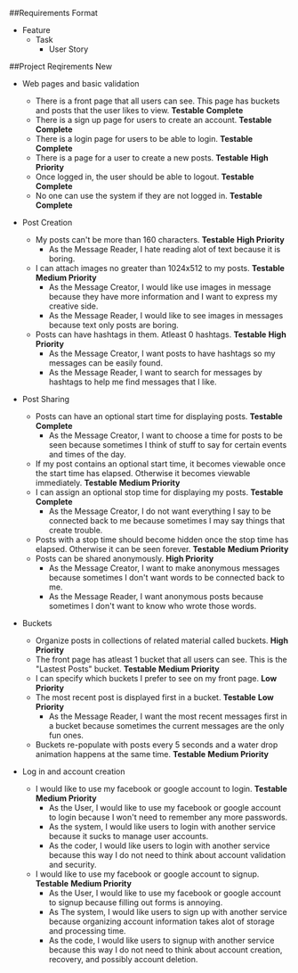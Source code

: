 ##Requirements Format
* Feature
  * Task
    * User Story

##Project Reqirements New
* Web pages and basic validation
  * There is a front page that all users can see. This page has buckets and posts that the user likes to view. __Testable__ __Complete__
  * There is a sign up page for users to create an account. __Testable__ __Complete__
  * There is a login page for users to be able to login. __Testable__ __Complete__
  * There is a page for a user to create a new posts. __Testable__ __High Priority__
  * Once logged in, the user should be able to logout. __Testable__ __Complete__
  * No one can use the system if they are not logged in. __Testable__ __Complete__

* Post Creation
  * My posts can't be more than 160 characters. __Testable__ __High Priority__
    * As the Message Reader, I hate reading alot of text because it is boring.
  * I can attach images no greater than 1024x512 to my posts. __Testable__ __Medium Priority__
    * As the Message Creator, I would like use images in message because they have more information and I want to express my creative side.
    * As the Message Reader, I would like to see images in messages because text only posts are boring.
  * Posts can have hashtags in them. Atleast 0 hashtags. __Testable__ __High Priority__
    * As the Message Creator, I want posts to have hashtags so my messages can be easily found.
    * As the Message Reader, I want to search for messages by hashtags to help me find messages that I like.

* Post Sharing
  * Posts can have an optional start time for displaying posts. __Testable__ __Complete__
    * As the Message Creator, I want to choose a time for posts to be seen because sometimes I think of stuff to say for certain events and times of the day.
  * If my post contains an optional start time, it becomes viewable once the start time has elapsed. Otherwise it becomes viewable immediately. __Testable__ __Medium Priority__
  * I can assign an optional stop time for displaying my posts. __Testable__ __Complete__
    * As the Message Creator, I do not want everything I say to be connected back to me because sometimes I may say things that create trouble.
  * Posts with a stop time should become hidden once the stop time has elapsed. Otherwise it can be seen forever. __Testable__ __Medium Priority__
  * Posts can be shared anonymously. __High Priority__
    * As the Message Creator, I want to make anonymous messages because sometimes I don't want words to be connected back to me.
    * As the Message Reader, I want anonymous posts because sometimes I don't want to know who wrote those words.

* Buckets
  * Organize posts in collections of related material called buckets. __High Priority__
  * The front page has atleast 1 bucket that all users can see. This is the "Lastest Posts" bucket. __Testable__ __Medium Priority__
  * I can specify which buckets I prefer to see on my front page. __Low Priority__
  * The most recent post is displayed first in a bucket. __Testable__ __Low Priority__
    * As the Message Reader, I want the most recent messages first in a bucket because sometimes the current messages are the only fun ones.
  * Buckets re-populate with posts every 5 seconds and a water drop animation happens at the same time. __Testable__ __Medium Priority__

* Log in and account creation
  * I would like to use my facebook or google account to login. __Testable__ __Medium Priority__
    * As the User, I would like to use my facebook or google account to login because I won't need to remember any more passwords.
    * As the system, I would like users to login with another service because it sucks to manage user accounts.
    * As the coder, I would like users to login with another service because this way I do not need to think about account validation and security.
  * I would like to use my facebook or google account to signup. __Testable__ __Medium Priority__
    * As the User, I would like to use my facebook or google account to signup because filling out forms is annoying.
    * As The system, I would like users to sign up with another service because organizing account information takes alot of storage and processing time.
    * As the code, I would like users to signup with another service because this way I do not need to think about account creation, recovery, and possibly account deletion.